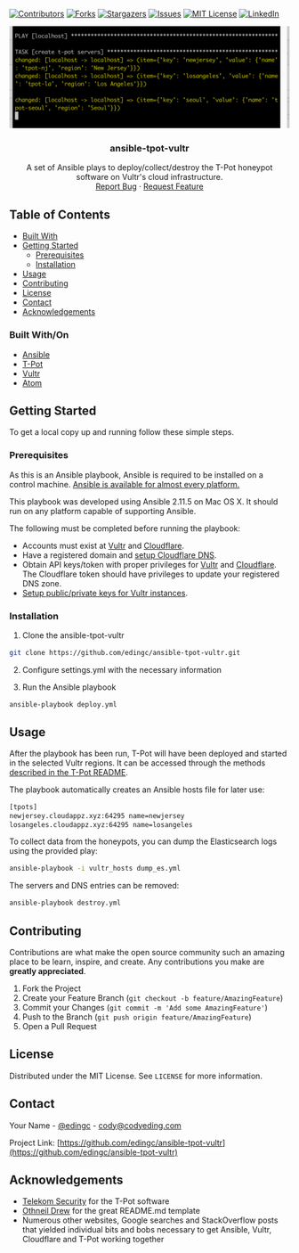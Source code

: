 <!-- PROJECT SHIELDS -->
<!--
*** I'm using markdown "reference style" links for readability.
*** Reference links are enclosed in brackets [ ] instead of parentheses ( ).
*** See the bottom of this document for the declaration of the reference variables
*** for contributors-url, forks-url, etc. This is an optional, concise syntax you may use.
*** https://www.markdownguide.org/basic-syntax/#reference-style-links
-->
[![Contributors][contributors-shield]][contributors-url]
[![Forks][forks-shield]][forks-url]
[![Stargazers][stars-shield]][stars-url]
[![Issues][issues-shield]][issues-url]
[![MIT License][license-shield]][license-url]
[![LinkedIn][linkedin-shield]][linkedin-url]

<p align="center">

<img src="https://github.com/edingc/ansible-tpot-vultr/blob/main/images/screenshot.png?raw=true" alt="ansible-tpot-vultr Screen Shot" />

</p>

  <h3 align="center">ansible-tpot-vultr</h3>

  <p align="center">
    A set of Ansible plays to deploy/collect/destroy the T-Pot honeypot software on Vultr's cloud infrastructure.
    <br />
    <a href="https://github.com/edingc/ansible-tpot-vultr/issues">Report Bug</a>
    ·
    <a href="https://github.com/edingc/ansible-tpot-vultr/issues">Request Feature</a>
  </p>

<!-- TABLE OF CONTENTS -->
## Table of Contents

* [Built With](#built-with)
* [Getting Started](#getting-started)
  * [Prerequisites](#prerequisites)
  * [Installation](#installation)
* [Usage](#usage)
* [Contributing](#contributing)
* [License](#license)
* [Contact](#contact)
* [Acknowledgements](#acknowledgements)

### Built With/On

* [Ansible](https://github.com/ansible/ansible)
* [T-Pot](https://github.com/telekom-security/tpotce)
* [Vultr](https://www.vultr.com/)
* [Atom](https://github.com/atom/atom)


<!-- GETTING STARTED -->
## Getting Started

To get a local copy up and running follow these simple steps.

### Prerequisites

As this is an Ansible playbook, Ansible is required to be installed on a control
machine. [Ansible is available for almost every platform.](https://docs.ansible.com/ansible/latest/installation_guide/intro_installation.html)

This playbook was developed using Ansible 2.11.5 on Mac OS X. It should run on any platform capable of supporting Ansible.

The following must be completed before running the playbook:

- Accounts must exist at [Vultr](https://www.vultr.com/register/) and [Cloudflare](https://dash.cloudflare.com/sign-up).
- Have a registered domain and [setup Cloudflare DNS](https://community.cloudflare.com/t/step-1-adding-your-domain-to-cloudflare/64309).
- Obtain API keys/token with proper privileges for [Vultr](https://my.vultr.com/settings/#settingsapi) and [Cloudflare](https://developers.cloudflare.com/api/tokens/create). The Cloudflare token should have privileges to update your registered DNS zone.
- [Setup public/private keys for Vultr instances](https://www.vultr.com/docs/deploy-a-new-server-with-an-ssh-key).


### Installation

1. Clone the ansible-tpot-vultr
```sh
git clone https://github.com/edingc/ansible-tpot-vultr.git
```
2. Configure settings.yml with the necessary information

3. Run the Ansible playbook
```sh
ansible-playbook deploy.yml
```

<!-- USAGE EXAMPLES -->
## Usage

After the playbook has been run, T-Pot will have been deployed and started in the selected Vultr regions. It can be accessed through the methods [described in the T-Pot README](https://github.com/telekom-security/tpotce#ssh).

The playbook automatically creates an Ansible hosts file for later use:

```
[tpots]
newjersey.cloudappz.xyz:64295 name=newjersey
losangeles.cloudappz.xyz:64295 name=losangeles
```

To collect data from the honeypots, you can dump the Elasticsearch logs using the provided play:

```sh
ansible-playbook -i vultr_hosts dump_es.yml
```

The servers and DNS entries can be removed:

```sh
ansible-playbook destroy.yml
```

<!-- CONTRIBUTING -->
## Contributing

Contributions are what make the open source community such an amazing place to be learn, inspire, and create. Any contributions you make are **greatly appreciated**.

1. Fork the Project
2. Create your Feature Branch (`git checkout -b feature/AmazingFeature`)
3. Commit your Changes (`git commit -m 'Add some AmazingFeature'`)
4. Push to the Branch (`git push origin feature/AmazingFeature`)
5. Open a Pull Request


<!-- LICENSE -->
## License

Distributed under the MIT License. See `LICENSE` for more information.

<!-- CONTACT -->
## Contact

Your Name - [@edingc](https://twitter.com/edingc) - cody@codyeding.com

Project Link: [https://github.com/edingc/ansible-tpot-vultr](https://github.com/edingc/ansible-tpot-vultr)

<!-- ACKNOWLEDGEMENTS -->
## Acknowledgements

* [Telekom Security](https://github.com/telekom-security/tpotce#ssh) for the T-Pot software
* [Othneil Drew](https://github.com/othneildrew/Best-README-Template) for the great README.md template
* Numerous other websites, Google searches and StackOverflow posts that yielded individual bits and bobs
necessary to get Ansible, Vultr, Cloudflare and T-Pot working together


<!-- MARKDOWN LINKS & IMAGES -->
<!-- https://www.markdownguide.org/basic-syntax/#reference-style-links -->
[contributors-shield]: https://img.shields.io/github/contributors/edingc/ansible-tpot-vultr.svg?style=flat-square
[contributors-url]: https://github.com/edingc/ansible-tpot-vultr/graphs/contributors
[forks-shield]: https://img.shields.io/github/forks/edingc/ansible-tpot-vultr.svg?style=flat-square
[forks-url]: https://github.com/edingc/ansible-tpot-vultr/network/members
[stars-shield]: https://img.shields.io/github/stars/edingc/ansible-tpot-vultr.svg?style=flat-square
[stars-url]: https://github.com/edingc/ansible-tpot-vultr/stargazers
[issues-shield]: https://img.shields.io/github/issues/edingc/ansible-tpot-vultr.svg?style=flat-square
[issues-url]: https://github.com/edingc/ansible-tpot-vultr/issues
[license-shield]: https://img.shields.io/badge/License-MIT-yellow.svg
[license-url]: https://github.com/edingc/ansible-tpot-vultr/blob/master/LICENSE
[linkedin-shield]: https://img.shields.io/badge/-LinkedIn-black.svg?style=flat-square&logo=linkedin&colorB=555
[linkedin-url]: https://linkedin.com/in/codyeding
